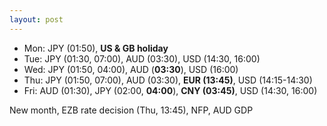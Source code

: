 ```yaml
---
layout: post
---
```


<!--
* USD, Indices, Gold, Oil?
* weekday
* inside day
* narrow range day
* naked/virgin vpoc, vwap, daily highs, daily lows
* volume profile
	* high volume node: target
	* low volume node: support/resistance
* v-reversals (highs, lows, median, vwap)
* what was the play yesterday? is there a followup play?
-->

* Mon: JPY (01:50), **US & GB holiday**
* Tue: JPY (01:30, 07:00), AUD (03:30), USD (14:30, 16:00)
* Wed: JPY (01:50, 04:00), AUD (**03:30**), USD (16:00)
* Thu: JPY (01:50, 07:00), AUD (03:30), **EUR (13:45)**, USD (14:15-14:30)
* Fri: AUD (01:30), JPY (02:00, **04:00**), **CNY (03:45)**, USD (14:30, 16:00)

New month, EZB rate decision (Thu, 13:45), NFP, AUD GDP
